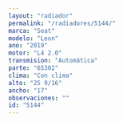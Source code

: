 ```yaml
---
layout: "radiador"
permalink: "/radiadores/5144/"
marca: "Seat"
modelo: "Leon"
ano: "2019"
motor: "L4 2.0"
transmision: "Automática"
parte: "65302"
clima: "Con clima"
alto: "25 9/16"
ancho: "17"
observaciones: ""
id: "5144"
---
```


